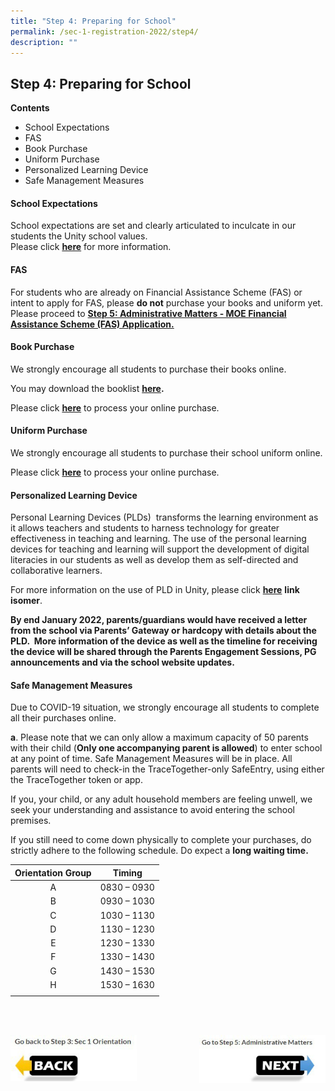 ```yaml
---
title: "Step 4: Preparing for School"
permalink: /sec-1-registration-2022/step4/
description: ""
---
```

## Step 4: Preparing for School

**Contents**<br>
* School Expectations
* FAS
* Book Purchase
* Uniform Purchase
* Personalized Learning Device
* Safe Management Measures

#### School Expectations

School expectations are set and clearly articulated to inculcate in our students the Unity school values.   
Please click **[here](/our-school/Student-Management/expectations/)** for more information.

#### FAS 

For students who are already on Financial Assistance Scheme (FAS) or intent to apply for FAS, please **do not** purchase your books and uniform yet. Please proceed to **[Step 5: Administrative Matters - MOE Financial Assistance Scheme (FAS) Application.](/sec-1-registration-2022/step5/)**

#### Book Purchase

We strongly encourage all students to purchase their books online. 

You may download the booklist **[here](/files/Sec%201%20Booklist%202022.pdf).**

Please click [**here**](https://languagetrading.com.sg/) to process your online purchase.

#### Uniform Purchase

We strongly encourage all students to purchase their school uniform online. 

Please click [**here**](http://hongkongtatkee.com/) to process your online purchase.

#### Personalized Learning Device

Personal Learning Devices (PLDs)  transforms the learning environment as it allows teachers and students to harness technology for greater effectiveness in teaching and learning. The use of the personal learning devices for teaching and learning will support the development of digital literacies in our students as well as develop them as self-directed and collaborative learners.  
  
For more information on the use of PLD in Unity, please click [**here**](https://unitysec-moe-edu-sg-admin.cwp.sg/ndlp-at-unity) **link isomer**.   
  
**By end January 2022, parents/guardians would have received a letter from the school via Parents’ Gateway or hardcopy with details about the PLD.  More information of the device as well as the timeline for receiving the device will be shared through the Parents Engagement Sessions, PG announcements and via the school website updates.**

#### Safe Management Measures

Due to COVID-19 situation, we strongly encourage all students to complete all their purchases online.

**a**. Please note that we can only allow a maximum capacity of 50 parents with their child (**Only one accompanying parent is allowed**) to enter school at any point of time. Safe Management Measures will be in place. All parents will need to check-in the TraceTogether-only SafeEntry, using either the TraceTogether token or app.

If you, your child, or any adult household members are feeling unwell, we seek your understanding and assistance to avoid entering the school premises.

If you still need to come down physically to complete your purchases, do strictly adhere to the following schedule. Do expect a **long waiting time.**

| **Orientation Group** | **Timing** |
|:---:|---|
| A | 0830 – 0930 |
| B | 0930 – 1030 |
| C | 1030 – 1130 |
| D | 1130 – 1230 |
| E | 1230 – 1330 |
| F |1330 – 1430  |
| G | 1430 – 1530 |
| H | 1530 – 1630 |
|  |  |

<br><br>

<p><a href="/sec-1-registration-2022/step3/">
<img style="width:40%" align=left src="/images/photo1670136755.jpeg">
</a></p>

<p><a href="/sec-1-registration-2022/step5/">
<img style="width:40%" align=right src="/images/photo1670136763.jpeg">
</a></p>